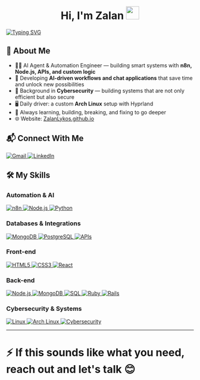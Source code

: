 <h1 align="center">Hi, I'm Zalan <img src="https://media.giphy.com/media/hvRJCLFzcasrR4ia7z/giphy.gif" width="35"></h1>

[![Typing SVG](https://readme-typing-svg.demolab.com?font=Fira+Code&size=30&pause=1000&color=887DF7&background=000000C3&vCenter=true&width=550&lines=AI+Agent+%26+Automation+Engineer;Workflow+Automation+%7C+n8n+%7C+Node.js;Cybersecurity-Aware+Developer;Full-Stack+Developer)](https://git.io/typing-svg)

## 🚀 About Me

- 👨‍💻 AI Agent & Automation Engineer — building smart systems with **n8n, Node.js, APIs, and custom logic**  
- 🤖 Developing **AI-driven workflows and chat applications** that save time and unlock new possibilities  
- 🔐 Background in **Cybersecurity** — building systems that are not only efficient but also secure  
- 🖥️ Daily driver: a custom **Arch Linux** setup with Hyprland  
- 🌱 Always learning, building, breaking, and fixing to go deeper  
- 🌐 Website: [ZalanLykos.github.io](https://ZalanLykos.github.io)  

## 📬 Connect With Me  

<a href="mailto:zalanlykos@gmail.com">
  <img src="https://img.shields.io/badge/Gmail-%23EA4335.svg?style=plastic&logo=gmail&logoColor=white" alt="Gmail"/>
</a>
<a href="https://www.linkedin.com/in/zalanlykos/">
  <img src="https://img.shields.io/badge/LinkedIn-%230A66C2.svg?style=plastic&logo=linkedin&logoColor=white" alt="LinkedIn"/>
</a>

## 🛠️ My Skills

### Automation & AI
<a href="https://n8n.io" target="_blank"> 
    <img alt="n8n" src="https://img.shields.io/badge/n8n-Automation-%23F05A28.svg?style=plastic&logo=n8n&logoColor=white">
</a>
<a href="https://nodejs.org" target="_blank"> 
    <img alt="Node.js" src="https://img.shields.io/badge/Node.js-339933?style=plastic&logo=node.js&logoColor=white">
</a>
<a href="https://www.python.org" target="_blank"> 
    <img alt="Python" src="https://img.shields.io/badge/Python-3776AB?style=plastic&logo=python&logoColor=white">
</a>

### Databases & Integrations
<a href="https://www.mongodb.com" target="_blank"> 
    <img alt="MongoDB" src="https://img.shields.io/badge/MongoDB-%2347A248.svg?style=plastic&logo=mongodb&logoColor=white">
</a>
<a href="https://www.postgresql.org" target="_blank"> 
    <img alt="PostgreSQL" src="https://img.shields.io/badge/PostgreSQL-%23336791.svg?style=plastic&logo=postgresql&logoColor=white">
</a>
<a href="https://swagger.io/resources/open-api/" target="_blank"> 
    <img alt="APIs" src="https://img.shields.io/badge/API-Integration-%23007ACC.svg?style=plastic&logo=fastapi&logoColor=white">
</a>

### Front-end
<a href="https://www.w3.org/html/" target="_blank"> 
    <img alt="HTML5" src="https://img.shields.io/badge/HTML5-%23E34F26.svg?style=plastic&logo=html5&logoColor=white">
</a>   
<a href="https://www.w3schools.com/css/" target="_blank">
    <img alt="CSS3" src="https://img.shields.io/badge/CSS3-%231572B6.svg?style=plastic&logo=css3&logoColor=white">
</a> 
<a href="https://react.dev" target="_blank">
    <img alt="React" src="https://img.shields.io/badge/React-%2361DAFB.svg?style=plastic&logo=React&logoColor=black">
</a>

### Back-end
<a href="https://nodejs.org" target="_blank"> 
    <img alt="Node.js" src="https://img.shields.io/badge/Node.js-339933?style=plastic&logo=node.js&logoColor=white">
</a>
<a href="https://www.mongodb.com" target="_blank"> 
    <img alt="MongoDB" src="https://img.shields.io/badge/MongoDB-%2347A248.svg?style=plastic&logo=mongodb&logoColor=white">
</a>
<a href="https://www.w3schools.com/sql/default.asp" target="_blank"> 
    <img alt="SQL" src="https://img.shields.io/badge/SQL-%23007ACC.svg?style=plastic&logo=postgresql&logoColor=white">
</a>
<a href="https://www.ruby-lang.org/en/" target="_blank"> 
    <img alt="Ruby" src="https://img.shields.io/badge/Ruby-%23CC342D.svg?style=plastic&logo=ruby&logoColor=white">
</a>
<a href="https://rubyonrails.org/" target="_blank"> 
    <img alt="Rails" src="https://img.shields.io/badge/Rails-%23CC0000.svg?style=plastic&logo=rubyonrails&logoColor=white">
</a>

### Cybersecurity & Systems
<a href="https://www.linux.org" target="_blank"> 
    <img alt="Linux" src="https://img.shields.io/badge/Linux-FCC624?style=plastic&logo=linux&logoColor=black">
</a>
<a href="https://archlinux.org" target="_blank"> 
    <img alt="Arch Linux" src="https://img.shields.io/badge/Arch_Linux-1793D1?style=plastic&logo=arch-linux&logoColor=white">
</a>
<a href="https://www.kali.org" target="_blank"> 
    <img alt="Cybersecurity" src="https://img.shields.io/badge/Cybersecurity-%23007ACC.svg?style=plastic&logo=protonvpn&logoColor=white">
</a>

---

# ⚡ If this sounds like what you need, reach out and let's talk 😊
